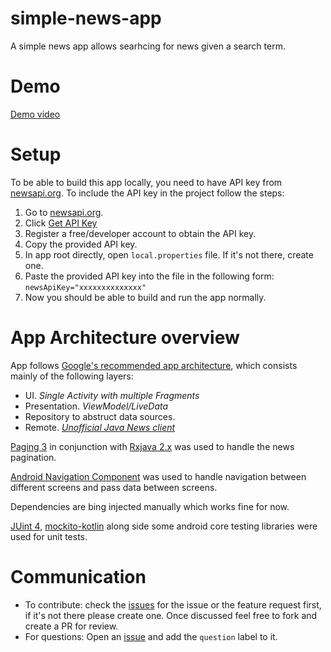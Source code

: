 # simple-news-app
A simple news app allows searhcing for news given a search term.

# Demo
[Demo video](https://drive.google.com/file/d/18pY77TeUusy1Hjitj-DJp3vsKMxjvVlO/view?usp=sharing)

# Setup
To be able to build this app locally, you need to have API key from [newsapi.org](https://newsapi.org/). To include the API key in the project follow the steps:

1. Go to [newsapi.org](https://newsapi.org/).
2. Click [Get API Key](https://newsapi.org/register)
3. Register a free/developer account to obtain the API key.
4. Copy the provided API key.
5. In app root directly, open `local.properties` file. If it's not there, create one.
6. Paste the provided API key into the file in the following form: `newsApiKey="xxxxxxxxxxxxxx"`
7. Now you should be able to build and run the app normally.

# App Architecture overview
App follows [Google's recommended app architecture](https://developer.android.com/jetpack/guide#recommended-app-arch), which consists mainly of the following layers:
* UI. *Single Activity with multiple Fragments*
* Presentation. *ViewModel/LiveData*
* Repository to abstruct data sources.
* Remote. *[Unofficial Java News client](https://github.com/KwabenBerko/News-API-Java)*

[Paging 3](https://developer.android.com/topic/libraries/architecture/paging/v3-overview) in conjunction with [Rxjava 2.x](https://github.com/ReactiveX/RxJava/tree/2.x) was used to handle the news pagination.

[Android Navigation Component](https://developer.android.com/guide/navigation) was used to handle navigation between different screens and pass data between screens.

Dependencies are bing injected manually which works fine for now.

[JUint 4](https://junit.org/junit4/), [mockito-kotlin](https://github.com/mockito/mockito-kotlin) along side some android core testing libraries were used for unit tests.

# Communication
- To contribute: check the [issues](https://github.com/AbdAllahAbdElFattah13/simple-news-app/issues) for the issue or the feature request first, if it's not there please create one. Once discussed feel free to fork and create a PR for review.
- For questions: Open an [issue](https://github.com/AbdAllahAbdElFattah13/simple-news-app/issues) and add the `question` label to it.

